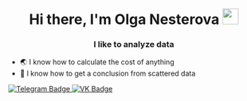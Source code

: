 <h1 align="center">Hi there, I'm Olga Nesterova 
<img src="https://github.com/blackcater/blackcater/raw/main/images/Hi.gif" height="32"/></h1>
<h3 align="center">I like to analyze data</h3>

- :earth_asia: I know how to calculate the cost of anything
- :memo: I know how to get a conclusion from scattered data
  
<a href="https://t.me/OlyiaNesterova">
  <img src="https://img.shields.io/badge/Telegram-blue?logo=telegram&logoColor=white&style=for-the-badge" alt="Telegram Badge"/>
  </a>
  <a href="https://vk.com/id2595669">
  <img src="https://img.shields.io/badge/VK-blue?logo=VK&logoColor=white&style=for-the-badge" alt="VK Badge"/>
  </a>
